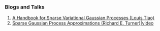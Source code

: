 ### Blogs and Talks 

1. [A Handbook for Sparse Variational Gaussian Processes (Louis Tiao)](https://tiao.io/post/sparse-variational-gaussian-processes/) 
2. [Sparse Gaussian Process Approximations (Richard E. Turner)](http://gpss.cc/gpss17/slides/gp-approx-new.pdf)|[video](https://www.youtube.com/watch?v=sQmsQq_Jfi8)
